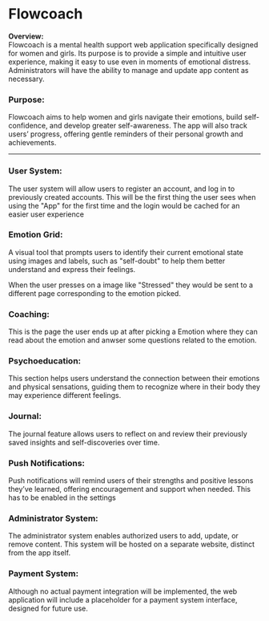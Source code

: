# Flowcoach


**Overview:**  
Flowcoach is a mental health support web application specifically designed for women and girls. Its purpose is to provide a simple and intuitive user experience, making it easy to use even in moments of emotional distress. Administrators will have the ability to manage and update app content as necessary.

### Purpose:
Flowcoach aims to help women and girls navigate their emotions, build self-confidence, and develop greater self-awareness. The app will also track users’ progress, offering gentle reminders of their personal growth and achievements.

---

### User System:
The user system will allow users to register an account, and log in to previously created accounts.
This will be the first thing the user sees when using the "App" for the first time and the login would be cached for an easier user experience

### Emotion Grid:
A visual tool that prompts users to identify their current emotional state using images and labels, such as "self-doubt" to help them better understand and express their feelings. 

When the user presses on a image like "Stressed" they would be sent to a different page corresponding to the emotion picked.

### Coaching:
This is the page the user ends up at after picking a Emotion where they can read about the emotion and anwser some questions related to the emotion.

### Psychoeducation:
This section helps users understand the connection between their emotions and physical sensations, guiding them to recognize where in their body they may experience different feelings.

### Journal:  
The journal feature allows users to reflect on and review their previously saved insights and self-discoveries over time.

### Push Notifications:
Push notifications will remind users of their strengths and positive lessons they’ve learned, offering encouragement and support when needed.
This has to be enabled in the settings 

### Administrator System:
The administrator system enables authorized users to add, update, or remove content. This system will be hosted on a separate website, distinct from the app itself.

### Payment System:
Although no actual payment integration will be implemented, the web application will include a placeholder for a payment system interface, designed for future use.